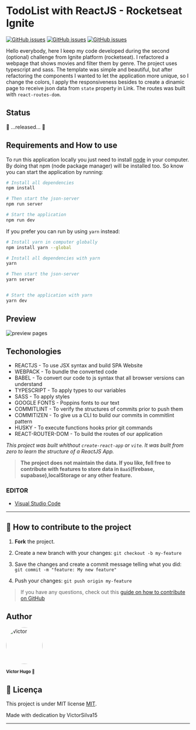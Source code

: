 # TodoList with ReactJS - Rocketseat Ignite

<a href="https://pt-br.reactjs.org/" target="blank"><img alt="GitHub issues" src="https://img.shields.io/static/v1?label=&message=reactjs&color=gray&style=for-the-badge&logo=react"></a>
<a href="https://sass-lang.com/" target="blank"><img alt="GitHub issues" src="https://img.shields.io/static/v1?label=&message=sass&color=gray&style=for-the-badge&logo=sass"></a>
<a href="https://www.typescriptlang.org/" target="blank"><img alt="GitHub issues" src="https://img.shields.io/static/v1?label=&message=typescript&color=gray&style=for-the-badge&logo=typescript"></a>

Hello everybody, here I keep my code developed during the second (optional) challenge from Ignite platform (rocketseat). I refactored a webpage that shows movies and filter them by genre. The project uses typescript and sass. The template was simple and beautiful, but after refactoring the components I wanted to let the application more unique, so I change the colors, I apply the responsiveness besides to create a dinamic page to receive json data from `state` property in Link. The routes was built with `react-routes-dom`.

## Status

🚀 ...released... 🚀

## Requirements and How to use

To run this application locally you just need to install [node](https://nodejs.org/en/) in your computer. By doing that npm (node package manager) will be installed too. So know you can start the application by running:

```bash
# Install all dependencies
npm install

# Then start the json-server
npm run server

# Start the application
npm run dev

```

If you prefer you can run by using `yarn` instead:

```bash
# Install yarn in computer globally
npm install yarn --global

# Install all dependencies with yarn
yarn

# Then start the json-server
yarn server


# Start the application with yarn
yarn dev

```

## Preview

<img src="./.github/preview.gif" alt="preview pages"/>

## Techonologies

- REACTJS - To use JSX syntax and build SPA Website
- WEBPACK - To bundle the converted code
- BABEL - To convert our code to js syntax that all browser versions can understand
- TYPESCRIPT - To apply types to our variables
- SASS - To apply styles
- GOOGLE FONTS - Poppins fonts to our text
- COMMITLINT - To verify the structures of commits prior to push them
- COMMITIZEN - To give us a CLI to build our commits in commitlint pattern
- HUSKY - To execute functions hooks prior git commands
- REACT-ROUTER-DOM - To build the routes of our application

_This project was built whithout `create-react-app` or `vite`. It was built from zero to learn the structure of a ReactJS App._

> **The project does not maintain the data. If you like, fell free to contribute with features to store data in `BaaS`(firebase, supabase),localStorage or any other feature.**

### EDITOR

- [Visual Studio Code](https://code.visualstudio.com/)

---

## 💪 How to contribute to the project

1. **Fork** the project.

2. Create a new branch with your changes: `git checkout -b my-feature`

3. Save the changes and create a commit message telling what you did: `git commit -m "feature: My new feature"`

4. Push your changes: `git push origin my-feature`

> If you have any questions, check out this [guide on how to contribute on GitHub](./CONTRIBUTING.md)

## Author

<div>
<img style="border-radius: 50%"  src="https://avatars.githubusercontent.com/u/70340221?v=4"  width="100px;"  alt="Victor"/>

<sub><b>Victor Hugo 🚀</b></sub>

## 📝 Licença

This project is under MIT license [MIT](./LICENSE).

Made with dedication by VictorSilva15

---
